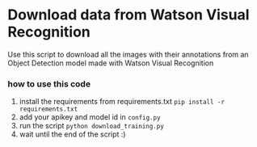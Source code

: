 # Download data from Watson Visual Recognition

Use this script to download all the images with their annotations from an Object Detection model made with Watson Visual Recognition

### how to use this code

1. install the requirements from requirements.txt `pip install -r requirements.txt`
1. add your apikey and model id in `config.py`
1. run the script `python download_training.py`
1. wait until the end of the script :)
